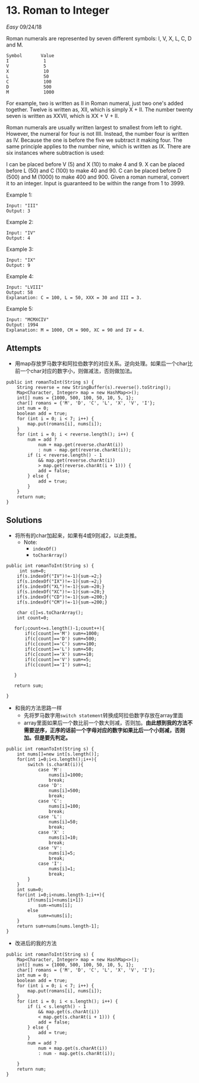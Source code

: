 # 13. Roman to Integer
*Easy*
09/24/18

Roman numerals are represented by seven different symbols: I, V, X, L, C, D and M.
```
Symbol       Value
I             1
V             5
X             10
L             50
C             100
D             500
M             1000
```
For example, two is written as II in Roman numeral, just two one's added together. Twelve is written as, XII, which is simply X + II. The number twenty seven is written as XXVII, which is XX + V + II.

Roman numerals are usually written largest to smallest from left to right. However, the numeral for four is not IIII. Instead, the number four is written as IV. Because the one is before the five we subtract it making four. The same principle applies to the number nine, which is written as IX. There are six instances where subtraction is used:

I can be placed before V (5) and X (10) to make 4 and 9.
X can be placed before L (50) and C (100) to make 40 and 90.
C can be placed before D (500) and M (1000) to make 400 and 900.
Given a roman numeral, convert it to an integer. Input is guaranteed to be within the range from 1 to 3999.

Example 1:
```
Input: "III"
Output: 3
```
Example 2:
```
Input: "IV"
Output: 4
```
Example 3:
```
Input: "IX"
Output: 9
```
Example 4:
```
Input: "LVIII"
Output: 58
Explanation: C = 100, L = 50, XXX = 30 and III = 3.
```
Example 5:
```
Input: "MCMXCIV"
Output: 1994
Explanation: M = 1000, CM = 900, XC = 90 and IV = 4.
```

## Attempts
* 用map存放罗马数字和阿拉伯数字的对应关系。逆向处理。如果后一个char比前一个char对应的数字小，则做减法，否则做加法。
```
public int romanToInt(String s) {
    String reverse = new StringBuffer(s).reverse().toString();
    Map<Character, Integer> map = new HashMap<>();
    int[] nums = {1000, 500, 100, 50, 10, 5, 1};
    char[] romans = {'M', 'D', 'C', 'L', 'X', 'V', 'I'};
    int num = 0;
    boolean add = true;
    for (int i = 0; i < 7; i++) {
        map.put(romans[i], nums[i]);
    }
    for (int i = 0; i < reverse.length(); i++) {
        num = add ?
            num + map.get(reverse.charAt(i))
            : num - map.get(reverse.charAt(i));
        if (i < reverse.length() - 1
            && map.get(reverse.charAt(i))
            > map.get(reverse.charAt(i + 1))) {
            add = false;
        } else {
            add = true;
        }
    }
    return num;
}
```

## Solutions
* 将所有的char加起来，如果有4或9则减2，以此类推。
  - Note:
    - ```indexOf()```
    - ```toCharArray()```
```
public int romanToInt(String s) {
     int sum=0;
    if(s.indexOf("IV")!=-1){sum-=2;}
    if(s.indexOf("IX")!=-1){sum-=2;}
    if(s.indexOf("XL")!=-1){sum-=20;}
    if(s.indexOf("XC")!=-1){sum-=20;}
    if(s.indexOf("CD")!=-1){sum-=200;}
    if(s.indexOf("CM")!=-1){sum-=200;}

    char c[]=s.toCharArray();
    int count=0;

   for(;count<=s.length()-1;count++){
       if(c[count]=='M') sum+=1000;
       if(c[count]=='D') sum+=500;
       if(c[count]=='C') sum+=100;
       if(c[count]=='L') sum+=50;
       if(c[count]=='X') sum+=10;
       if(c[count]=='V') sum+=5;
       if(c[count]=='I') sum+=1;

   }

   return sum;

}
```
* 和我的方法思路一样
  - 先将罗马数字用```switch statement```转换成阿拉伯数字存放在array里面
  - array里面如果后一个数比前一个数大则减，否则加。**由此想到我的方法不需要逆序，正序的话前一个字母对应的数字如果比后一个小则减，否则加。但是要先判定。**
```
public int romanToInt(String s) {
    int nums[]=new int[s.length()];
    for(int i=0;i<s.length();i++){
        switch (s.charAt(i)){
            case 'M':
                nums[i]=1000;
                break;
            case 'D':
                nums[i]=500;
                break;
            case 'C':
                nums[i]=100;
                break;
            case 'L':
                nums[i]=50;
                break;
            case 'X' :
                nums[i]=10;
                break;
            case 'V':
                nums[i]=5;
                break;
            case 'I':
                nums[i]=1;
                break;
        }
    }
    int sum=0;
    for(int i=0;i<nums.length-1;i++){
        if(nums[i]<nums[i+1])
            sum-=nums[i];
        else
            sum+=nums[i];
    }
    return sum+nums[nums.length-1];
}
```
* 改进后的我的方法
```
public int romanToInt(String s) {
    Map<Character, Integer> map = new HashMap<>();
    int[] nums = {1000, 500, 100, 50, 10, 5, 1};
    char[] romans = {'M', 'D', 'C', 'L', 'X', 'V', 'I'};
    int num = 0;
    boolean add = true;
    for (int i = 0; i < 7; i++) {
        map.put(romans[i], nums[i]);
    }
    for (int i = 0; i < s.length(); i++) {
        if (i < s.length() - 1
            && map.get(s.charAt(i))
            < map.get(s.charAt(i + 1))) {
            add = false;
        } else {
            add = true;
        }
        num = add ?
            num + map.get(s.charAt(i))
            : num - map.get(s.charAt(i));

    }
    return num;
}
```
